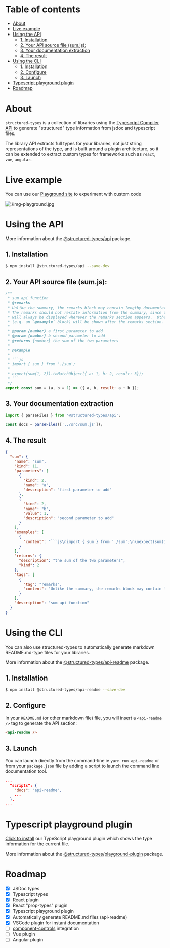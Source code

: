 # Table of contents

-   [About](#about)
-   [Live example](#live-example)
-   [Using the API](#using-the-api)
    -   [1. Installation](#1-installation)
    -   [2. Your API source file (sum.js):](#2-your-api-source-file-sumjs)
    -   [3. Your documentation extraction](#3-your-documentation-extraction)
    -   [4. The result](#4-the-result)
-   [Using the CLI](#using-the-cli)
    -   [1. Installation](#1-installation-1)
    -   [2. Configure](#2-configure)
    -   [3. Launch](#3-launch)
-   [Typescript playground plugin](#typescript-playground-plugin)
-   [Roadmap](#roadmap)

# About

`structured-types` is a collection of libraries using the [Typescript Compiler API](https://github.com/Microsoft/TypeScript/wiki/Using-the-Compiler-API) to generate "structured" type information from jsdoc and typescript files.

The library API extracts full types for your libraries, not just string representations of the type, and is built around a plugin architecture, so it can be extended to extract custom types for frameworks such as `react`, `vue`, `angular`.

# Live example

You can use our [Playground site](https://tinyurl.com/abpkj845) to experiment with custom code

![./img-playground.jpg](https://github.com/ccontrols/structured-types/raw/master/img-playground.jpg)

# Using the API

More information about the [@structured-types/api](https://github.com/ccontrols/structured-types/blob/master/packages/api/README.md) package.

## 1. Installation

```bash
$ npm install @structured-types/api --save-dev
```

## 2. Your API source file (sum.js):

````js
/**
 * sum api function
 * @remarks
 * Unlike the summary, the remarks block may contain lengthy documentation content.
 * The remarks should not restate information from the summary, since the summary section
 * will always be displayed wherever the remarks section appears.  Other sections
 * (e.g. an `@example` block) will be shown after the remarks section.
 *
 * @param {number} a first parameter to add
 * @param {number} b second parameter to add
 * @returns {number} the sum of the two parameters
 *
 * @example
 *
 * ```js
 * import { sum } from './sum';
 *
 * expect(sum(1, 2)).toMatchObject({ a: 1, b: 2, result: 3});
 * ```
 */
export const sum = (a, b = 1) => ({ a, b, result: a + b });
````

## 3. Your documentation extraction

```ts
import { parseFiles } from '@structured-types/api';

const docs = parseFiles(['../src/sum.js']);
```

## 4. The result

````json
{
  "sum": {
    "name": "sum",
    "kind": 11,
    "parameters": [
      {
        "kind": 2,
        "name": "a",
        "description": "first parameter to add"
      },
      {
        "kind": 2,
        "name": "b",
        "value": 1,
        "description": "second parameter to add"
      }
    ],
    "examples": [
      {
        "content": "```js\nimport { sum } from './sum';\n\nexpect(sum(1, 2)).toMatchObject({ a: 1, b: 2, result: 3});\n```"
      }
    ],
    "returns": {
      "description": "the sum of the two parameters",
      "kind": 2
    },
    "tags": [
      {
        "tag": "remarks",
        "content": "Unlike the summary, the remarks block may contain lengthy documentation content.\nThe remarks should not restate information from the summary, since the summary section\nwill always be displayed wherever the remarks section appears.  Other sections\n(e.g. an `@example` block) will be shown after the remarks section."
      }
    ],
    "description": "sum api function"
  }
}
````

# Using the CLI

You can also use structured-types to automatically generate markdown README.md-type files for your libraries.

More information about the [@structured-types/api-readme](https://github.com/ccontrols/structured-types/blob/master/packages/api-readme/README.md) package.

## 1. Installation

```bash
$ npm install @structured-types/api-readme --save-dev
```

## 2. Configure

In your `README.md` (or other markdown file) file, you will insert a `<api-readme />` tag to generate the API section:

```md
<api-readme />
```

## 3. Launch

You can launch directly from the command-line ie `yarn run api-readme` or from your `package.json` file by adding a script to launch the command line documentation tool.

```json
...
  "scripts": {
    "docs": "api-readme",
    ...
  },
...
```

# Typescript playground plugin

[Click to install](https://www.typescriptlang.org/play?install-plugin=@structured-types/playground-plugin) our TypeScript playground plugin which shows the type information for the current file.

More information about the [@structured-types/playground-plugin](https://github.com/ccontrols/structured-types/blob/master/packages/ts-playground-plugin/README.md) package.

# Roadmap

-   [x] JSDoc types
-   [x] Typescript types
-   [x] React plugin
-   [x] React "prop-types" plugin
-   [x] Typescript playground plugin
-   [x] Automatically generate README.md files (api-readme)
-   [x] VSCode plugin for instant documentation
-   [ ] [component-controls](https://github.com/ccontrols/component-controls) integration
-   [ ] Vue plugin
-   [ ] Angular plugin
